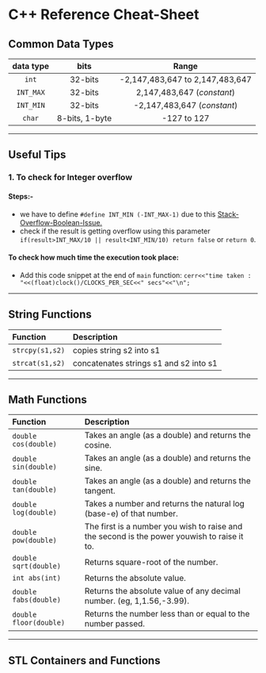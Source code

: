 # C++ Reference Cheat-Sheet

## Common Data Types

|**data type**|**bits** |**Range**|
|:-------:|:--------:|:--------:|
|`int`|32-bits| -2,147,483,647 to 2,147,483,647|
|`INT_MAX`|32-bits| 2,147,483,647 (*constant*)|
|`INT_MIN`|32-bits| -2,147,483,647 (*constant*)|
|`char`|8-bits, 1-byte| -127 to 127|

------------------------------
## Useful Tips
### 1. To check for Integer overflow
#### Steps:-
+ we have to define `#define INT_MIN (-INT_MAX-1)` due to this [Stack-Overflow-Boolean-Issue.](https://stackoverflow.com/questions/14695118/2147483648-0-returns-true-in-c)
+ check if the result is getting overflow using this parameter `if(result>INT_MAX/10 || result<INT_MIN/10) return false` or `return 0`.

#### To check how much time the execution took place:
+ Add this code snippet at the end of `main` function: `cerr<<"time taken : "<<(float)clock()/CLOCKS_PER_SEC<<" secs"<<"\n";`

----------------------------

## String Functions

|Function | Description |
|:----- | :------|
|`strcpy(s1,s2)`| copies string s2 into s1 |
|`strcat(s1,s2)`| concatenates strings s1 and s2 into s1 |

-----------------------------
## Math Functions

|Function | Description |
|:----- | :------|
|`double cos(double)`|Takes an angle (as a double) and returns the cosine.|
|`double sin(double)`|Takes an angle (as a double) and returns the sine.|
|`double tan(double)`|Takes an angle (as a double) and returns the tangent.|
|`double log(double)`|Takes a number and returns the natural log (base-e) of that number.|
|`double pow(double)`|The first is a number you wish to raise and the second is the power youwish to raise it to.|
|`double sqrt(double)`|Returns square-root of the number.|
|`int abs(int)`| Returns the absolute value. |
|`double fabs(double)`| Returns the absolute value of any decimal number. (eg, 1,1.56,-3.99).|
|`double floor(double)`|Returns the number less than or equal to the number passed.|

--------------------------
## STL Containers and Functions
